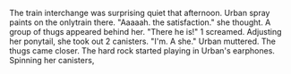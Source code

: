   The train interchange was surprising quiet that afternoon. Urban spray paints on the onlytrain there. "Aaaaah. the satisfaction." she thought. A group of thugs 
appeared behind her. "There he is!" 1 screamed. Adjusting her ponytail, she took out 2 canisters. "I'm. A she." Urban muttered.
  The thugs came closer. The hard rock started playing in Urban's earphones. Spinning her canisters,
